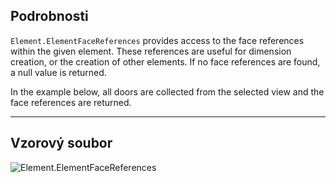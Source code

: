 ## Podrobnosti
`Element.ElementFaceReferences` provides access to the face references within the given element. These references are useful for dimension creation, or the creation of other elements. If no face references are found, a null value is returned.

In the example below, all doors are collected from the selected view and the face references are returned.
___
## Vzorový soubor

![Element.ElementFaceReferences](./Revit.Elements.Element.ElementFaceReferences_img.jpg)
